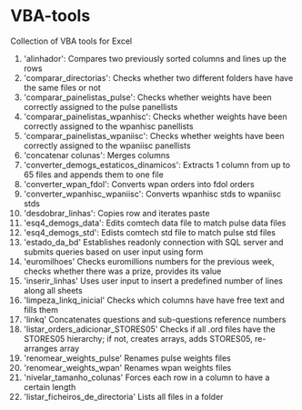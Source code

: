 # VBA-tools
Collection of VBA tools for Excel

1. 'alinhador':
  Compares two previously sorted columns and lines up the rows
2. 'comparar_directorias':
  Checks whether two different folders have have the same files or not
3. 'comparar_painelistas_pulse':
  Checks whether weights have been correctly assigned to the pulse panellists
4. 'comparar_painelistas_wpanhisc':
  Checks whether weights have been correctly assigned to the wpanhisc panellists
5. 'comparar_painelistas_wpaniisc':
  Checks whether weights have been correctly assigned to the wpaniisc panellists
6. 'concatenar colunas':
  Merges columns
7. 'converter_demogs_estaticos_dinamicos':
  Extracts 1 column from up to 65 files and appends them to one file
8. 'converter_wpan_fdol':
  Converts wpan orders into fdol orders
9. 'converter_wpanhisc_wpaniisc':
  Converts wpanhisc stds to wpaniisc stds
10. 'desdobrar_linhas':
  Copies row and iterates paste
11. 'esq4_demogs_data':
  Edits comtech data file to match pulse data files
12. 'esq4_demogs_std':
  Edists comtech std file to match pulse std files
13. 'estado_da_bd'
  Establishes readonly connection with SQL server and submits queries based on user input using form
14. 'euromilhoes'
  Checks euromillions numbers for the previous week, checks whether there was a prize, provides its value
15. 'inserir_linhas'
  Uses user input to insert a predefined number of lines along all sheets
16. 'limpeza_linkq_inicial'
  Checks which columns have have free text and fills them
17. 'linkq'
  Concatenates questions and sub-questions reference numbers
18. 'listar_orders_adicionar_STORES05'
  Checks if all .ord files have the STORES05 hierarchy; if not, creates arrays, adds STORES05, re-arranges array
19. 'renomear_weights_pulse'
  Renames pulse weights files
20. 'renomear_weights_wpan'
  Renames wpan weights files
21. 'nivelar_tamanho_colunas'
  Forces each row in a column to have a certain length
22. 'listar_ficheiros_de_directoria'
  Lists all files in a folder

  
